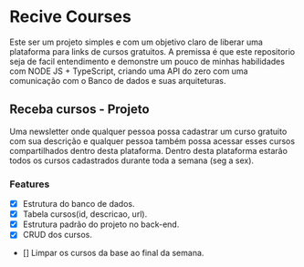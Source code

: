 # Recive Courses

Este ser um projeto simples e com um objetivo claro de liberar uma plataforma para links de cursos gratuitos.
A premissa é que este repositorio seja de facil entendimento e demonstre um pouco de minhas habilidades com NODE JS + TypeScript, criando uma API do zero com uma comunicação com o Banco de dados e suas arquiteturas.

## Receba cursos - Projeto

Uma newsletter onde qualquer pessoa possa cadastrar um curso gratuito com sua descrição e qualquer pessoa também possa acessar esses cursos compartilhados dentro desta plataforma.
Dentro desta plataforma estarão todos os cursos cadastrados durante toda a semana (seg a sex).

### Features
- [x] Estrutura do banco de dados.
- [x] Tabela cursos(id, descricao, url).
- [x] Estrutura padrão do projeto no back-end.
- [x] CRUD dos cursos.
- [] Limpar os cursos da base ao final da semana.
